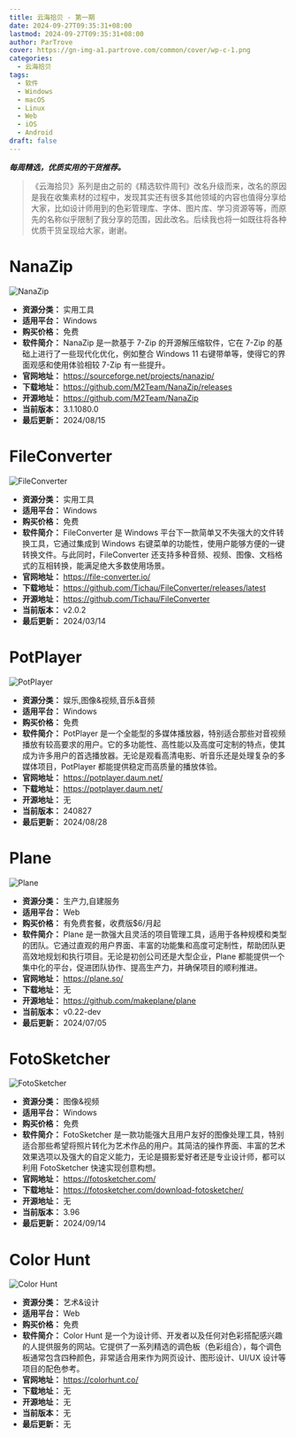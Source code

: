 ```yaml
---
title: 云海拾贝 - 第一期
date: 2024-09-27T09:35:31+08:00
lastmod: 2024-09-27T09:35:31+08:00
author: ParTrove
cover: https://gn-img-a1.partrove.com/common/cover/wp-c-1.png
categories:
  - 云海拾贝
tags:
  - 软件
  - Windows
  - macOS
  - Linux
  - Web
  - iOS
  - Android
draft: false
---
```


***每周精选，优质实用的干货推荐。***

<!--more-->  

> 《云海拾贝》系列是由之前的《精选软件周刊》改名升级而来，改名的原因是我在收集素材的过程中，发现其实还有很多其他领域的内容也值得分享给大家，比如设计师用到的色彩管理库、字体、图片库、学习资源等等，而原先的名称似乎限制了我分享的范围，因此改名。后续我也将一如既往将各种优质干货呈现给大家，谢谢。  

# NanaZip

![NanaZip](https://gn-img-a1.partrove.com/NanaZip/banner.png)
- **资源分类：** 实用工具
- **适用平台：** Windows
- **购买价格：** 免费
- **软件简介：** NanaZip 是一款基于 7-Zip 的开源解压缩软件，它在 7-Zip 的基础上进行了一些现代化优化，例如整合 Windows 11 右键带单等，使得它的界面观感和使用体验相较 7-Zip 有一些提升。
- **官网地址：** https://sourceforge.net/projects/nanazip/
- **下载地址：** https://github.com/M2Team/NanaZip/releases
- **开源地址：** https://github.com/M2Team/NanaZip
- **当前版本：** 3.1.1080.0
- **最后更新：** 2024/08/15

# FileConverter

![FileConverter](https://gn-img-a1.partrove.com/FileConverter/banner.png)
- **资源分类：** 实用工具
- **适用平台：** Windows
- **购买价格：** 免费
- **软件简介：** FileConverter 是 Windows 平台下一款简单又不失强大的文件转换工具，它通过集成到 Windows 右键菜单的功能性，使用户能够方便的一键转换文件。与此同时，FileConverter 还支持多种音频、视频、图像、文档格式的互相转换，能满足绝大多数使用场景。
- **官网地址：** https://file-converter.io/
- **下载地址：** https://github.com/Tichau/FileConverter/releases/latest
- **开源地址：** https://github.com/Tichau/FileConverter
- **当前版本：** v2.0.2
- **最后更新：** 2024/03/14

# PotPlayer

![PotPlayer](https://gn-img-a1.partrove.com/PotPlayer/banner.png)
- **资源分类：** 娱乐,图像&视频,音乐&音频
- **适用平台：** Windows
- **购买价格：** 免费
- **软件简介：** PotPlayer 是一个全能型的多媒体播放器，特别适合那些对音视频播放有较高要求的用户。它的多功能性、高性能以及高度可定制的特点，使其成为许多用户的首选播放器。无论是观看高清电影、听音乐还是处理复杂的多媒体项目，PotPlayer 都能提供稳定而高质量的播放体验。
- **官网地址：** https://potplayer.daum.net/
- **下载地址：** https://potplayer.daum.net/
- **开源地址：** 无
- **当前版本：** 240827
- **最后更新：** 2024/08/28

# Plane

![Plane](https://gn-img-a1.partrove.com/Plane/banner.png)
- **资源分类：** 生产力,自建服务
- **适用平台：** Web
- **购买价格：** 有免费套餐，收费版$6/月起
- **软件简介：** Plane 是一款强大且灵活的项目管理工具，适用于各种规模和类型的团队。它通过直观的用户界面、丰富的功能集和高度可定制性，帮助团队更高效地规划和执行项目。无论是初创公司还是大型企业，Plane 都能提供一个集中化的平台，促进团队协作、提高生产力，并确保项目的顺利推进。
- **官网地址：** https://plane.so/
- **下载地址：** 无
- **开源地址：** https://github.com/makeplane/plane
- **当前版本：** v0.22-dev
- **最后更新：** 2024/07/05

# FotoSketcher

![FotoSketcher](https://gn-img-a1.partrove.com/FotoSketcher/banner.png)
- **资源分类：** 图像&视频
- **适用平台：** Windows
- **购买价格：** 免费
- **软件简介：** FotoSketcher 是一款功能强大且用户友好的图像处理工具，特别适合那些希望将照片转化为艺术作品的用户。其简洁的操作界面、丰富的艺术效果选项以及强大的自定义能力，无论是摄影爱好者还是专业设计师，都可以利用 FotoSketcher 快速实现创意构想。
- **官网地址：** https://fotosketcher.com/
- **下载地址：** https://fotosketcher.com/download-fotosketcher/
- **开源地址：** 无
- **当前版本：** 3.96
- **最后更新：** 2024/09/14

# Color Hunt

![Color Hunt](https://gn-img-a1.partrove.com/ColorHunt/banner.png)
- **资源分类：** 艺术&设计
- **适用平台：** Web
- **购买价格：** 免费
- **软件简介：** Color Hunt 是一个为设计师、开发者以及任何对色彩搭配感兴趣的人提供服务的网站。它提供了一系列精选的调色板（色彩组合），每个调色板通常包含四种颜色，非常适合用来作为网页设计、图形设计、UI/UX 设计等项目的配色参考。
- **官网地址：** https://colorhunt.co/
- **下载地址：** 无
- **开源地址：** 无
- **当前版本：** 无
- **最后更新：** 无